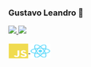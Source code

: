  <h3> Gustavo Leandro 👋 </h3>
  
 <div>
  <a href="https://github.com/guhsntlean">
  <img height="180em" src="https://github-readme-stats.vercel.app/api?username=guhsntlean&show_icons=true&theme=highcontrast&include_all_commits=true&count_private=true"/>
  <img height="180em" src="https://github-readme-stats.vercel.app/api/top-langs/?username=guhsntlean&theme=highcontrast"/>
</div>

<div style="display: inline_block"><br>
  <img align="center" height="30" width="40" src="https://raw.githubusercontent.com/devicons/devicon/master/icons/javascript/javascript-plain.svg">
  <img align="center" height="30" width="40" src="https://raw.githubusercontent.com/devicons/devicon/master/icons/react/react-original.svg">
</div>
